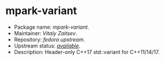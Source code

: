 mpark-variant
================

 * Package name:		*mpark-variant*.
 * Maintainer:			*Vitaly Zaitsev*.
 * Repository:			*fedora upstream*.
 * Upstream status:		[*available*](https://apps.fedoraproject.org/packages/mpark-variant).
 * Description:			Header-only C++17 std::variant for C++11/14/17.
